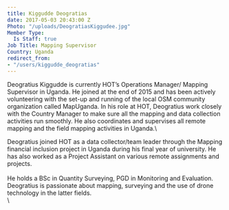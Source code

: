 ```yaml
---
title: Kiggudde Deogratias
date: 2017-05-03 20:43:00 Z
Photo: "/uploads/DeogratiasKiggudee.jpg"
Member Type:
  Is Staff: true
Job Title: Mapping Supervisor
Country: Uganda
redirect_from:
- "/users/kiggudde_deogratias"
---
```


Deogratius Kiggudde is currently HOT’s Operations Manager/ Mapping Supervisor in Uganda. He joined at the end of 2015 and has been actively volunteering with the set-up and running of the local OSM community organization called MapUganda. In his role at HOT, Deogratius work closely with the Country Manager to make sure all the mapping and data collection activities run smoothly. He also coordinates and supervises all remote mapping and the field mapping activities in Uganda.\

Deogratius joined HOT as a data collector/team leader through the Mapping financial inclusion project in Uganda during his final year of university. He has also worked as a Project Assistant on various remote assignments and projects.\
\
He holds a BSc in Quantity Surveying, PGD in Monitoring and Evaluation. Deogratius is passionate about mapping, surveying and the use of drone technology in the latter fields. \
\

